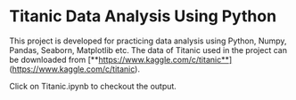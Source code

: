 # Titanic Data Analysis Using Python

This project is developed for practicing data analysis using Python, Numpy, Pandas, Seaborn, Matplotlib etc. The data of Titanic used in the project can be downloaded from [**https://www.kaggle.com/c/titanic**] (https://www.kaggle.com/c/titanic).

Click on Titanic.ipynb to checkout the output.
